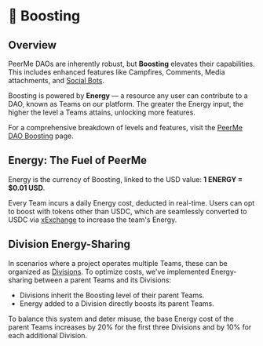 # 🚀 Boosting

## Overview

PeerMe DAOs are inherently robust, but **Boosting** elevates their capabilities. This includes enhanced features like Campfires, Comments, Media attachments, and [Social Bots](../features/bot.md).

Boosting is powered by **Energy** — a resource any user can contribute to a DAO, known as Teams on our platform. The greater the Energy input, the higher the level a Teams attains, unlocking more features.

For a comprehensive breakdown of levels and features, visit the [PeerMe DAO Boosting](https://peerme.io/teams/peerme-dao/boost) page.

## Energy: The Fuel of PeerMe

Energy is the currency of Boosting, linked to the USD value: **1 ENERGY = $0.01 USD**.

Every Team incurs a daily Energy cost, deducted in real-time. Users can opt to boost with tokens other than USDC, which are seamlessly converted to USDC via [xExchange](https://xexchange.com) to increase the team's Energy.

## Division Energy-Sharing

In scenarios where a project operates multiple Teams, these can be organized as [Divisions](../teams/setup.html#declare-a-division). To optimize costs, we've implemented Energy-sharing between a parent Teams and its Divisions:

- Divisions inherit the Boosting level of their parent Teams.
- Energy added to a Division directly boosts its parent Teams.

To balance this system and deter misuse, the base Energy cost of the parent Teams increases by 20% for the first three Divisions and by 10% for each additional Division.
